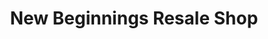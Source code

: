 ---
title: "New Beginnings Resale Shop"
url: /granbury/new-beginnings-resale-shop/
shop: Gebrauchtwaren
---